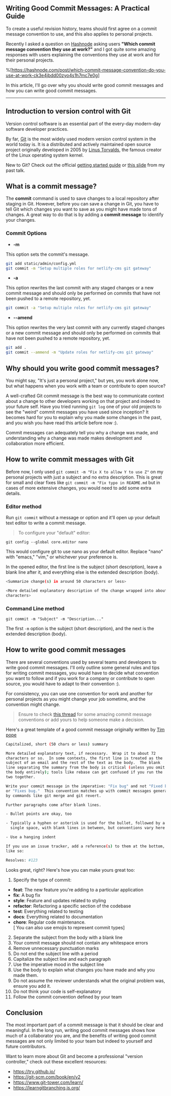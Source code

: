 ## Writing Good Commit Messages: A Practical Guide

To create a useful revision history, teams should first agree on a commit message convention to use, and this also applies to personal projects.

Recently I asked a question on [Hashnode](https://hashnode.com) asking users **"Which commit message convention they use at work?"** and I got quite some amazing responses with users explaining the conventions they use at work and for their personal projects.

%[https://hashnode.com/post/which-commit-message-convention-do-you-use-at-work-ck3e4jbdd00zyo4s1h7mc7e0g]

In this article, I'll go over why you should write good commit messages and how you can write good commit messages.

---

## Introduction to version control with Git

Version control software is an essential part of the every-day modern-day software developer practices.

By far, [Git](https://git-scm.com/) is the most widely used modern version control system in the world today is. It is a distributed and actively maintained open source project originally developed in 2005 by [Linus Torvalds](https://en.wikipedia.org/wiki/Linus_Torvalds), the famous creator of the Linux operating system kernel.

New to Git? Check out the official [getting started guide](https://git-scm.com/book/en/v1/Getting-Started) or [this slide](https://slides.com/bolajiayodeji/introduction-to-version-control-with-git-and-github) from my past talk.

## What is a commit message?

The **commit** command is used to save changes to a local repository after staging in Git. However, before you can save a change in Git, you have to tell Git which changes you want to save as you might have made tons of changes. A great way to do that is by adding a **commit message** to identify your changes.

### Commit Options

- **-m <message>**

This option sets the commit's message.

```bash
git add static/admin/config.yml
git commit -m "Setup multiple roles for netlify-cms git gateway"
```

- **-a**

This option rewrites the last commit with any staged changes or a new commit message and should only be performed on commits that have not been pushed to a remote repository, yet.

```bash
git commit -a "Setup multiple roles for netlify-cms git gateway"
```

- **--amend**

This option rewrites the very last commit with any currently staged changes or a new commit message and should only be performed on commits that have not been pushed to a remote repository, yet.

```bash
git add .
git commit --ammend -m "Update roles for netlify-cms git gateway"
```

## Why should you write good commit messages?

You might say, "It's just a personal project," but yes, you work alone now, but what happens when you work with a team or contribute to open source?

A well-crafted Git commit message is the best way to communicate context about a change to other developers working on that project and indeed to your future self. Have you tried running `git log` one of your old projects to see the "weird" commit messages you have used since inception? It becomes hard for you to explain why you made some changes in the past, and you wish you have read this article before now :).

Commit messages can adequately tell you why a change was made, and understanding why a change was made makes development and collaboration more efficient.

## How to write commit messages with Git

Before now, I only used `git commit -m "Fix X to allow Y to use Z"` on my personal projects with just a subject and no extra description. This is great for small and clear fixes like `git commit -m "Fix typo in README.md` but in cases of more extensive changes, you would need to add some extra details.

### Editor method

Run `git commit` without a message or option and it'll open up your default text editor to write a commit message.

> To configure your "default" editor:

```
git config --global core.editor nano
```
This would configure git to use nano as your default editor. Replace "nano" with "emacs," "vim," or whichever your preference is. 

In the opened editor, the first line is the subject (short description), leave a blank line after it, and everything else is the extended description (body).

```bash
<Summarize change(s) in around 50 characters or less>

<More detailed explanatory description of the change wrapped into about 72
characters>
```

### Command Line method 

```
git commit -m "Subject" -m "Description..."
```

The first `-m` option is the subject (short description), and the next is the extended description (body).

## How to write good commit messages

There are several conventions used by several teams and developers to write good commit messages. I'll only outline some general rules and tips for writing commit messages, you would have to decide what convention you want to follow and if you work for a company or contribute to open source, you would have to adapt to their convention :).

For consistency, you can use one convention for work and another for personal projects as you might change your job sometime, and the convention might change.

> Ensure to check [this thread](https://hashnode.com/post/which-commit-message-convention-do-you-use-at-work-ck3e4jbdd00zyo4s1h7mc7e0g) for some amazing commit message conventions or add yours to help someone make a decision.

Here's a great template of a good commit message originally written by [Tim pope](https://tbaggery.com/2008/04/19/a-note-about-git-commit-messages.html)

```bash
Capitalized, short (50 chars or less) summary

More detailed explanatory text, if necessary.  Wrap it to about 72
characters or so.  In some contexts, the first line is treated as the
subject of an email and the rest of the text as the body.  The blank
line separating the summary from the body is critical (unless you omit
the body entirely); tools like rebase can get confused if you run the
two together.

Write your commit message in the imperative: "Fix bug" and not "Fixed bug"
or "Fixes bug."  This convention matches up with commit messages generated
by commands like git merge and git revert.

Further paragraphs come after blank lines.

- Bullet points are okay, too

- Typically a hyphen or asterisk is used for the bullet, followed by a
  single space, with blank lines in between, but conventions vary here

- Use a hanging indent

If you use an issue tracker, add a reference(s) to them at the bottom,
like so:

Resolves: #123
```

Looks great, right? Here's how you can make yours great too:

1. Specify the type of commit:
 - **feat**:  The new feature you're adding to a particular application
 - **fix**: A bug fix
 - **style**: Feature and updates related to styling
 - **refactor**: Refactoring a specific section of the codebase
 - **test**: Everything related to testing
 - **docs**: Everything related to documentation
 - **chore**: Regular code maintenance.  
[ You can also use emojis to represent commit types]
2. Separate the subject from the body with a blank line
3. Your commit message should not contain any whitespace errors
4. Remove unnecessary punctuation marks
5. Do not end the subject line with a period
6. Capitalize the subject line and each paragraph
7. Use the imperative mood in the subject line
8. Use the body to explain what changes you have made and why you made them.
9. Do not assume the reviewer understands what the original problem was, ensure you add it.
10. Do not think your code is self-explanatory
11. Follow the commit convention defined by your team

## Conclusion

The most important part of a commit message is that it should be clear and meaningful. In the long run, writing good commit messages shows how much of a collaborator you are, and the benefits of writing good commit messages are not only limited to your team but indeed to yourself and future contributors.

Want to learn more about Git and become a professional "version controller," check out these excellent resources:

- https://try.github.io/
- https://git-scm.com/book/en/v2
- https://www.git-tower.com/learn/
- https://learngitbranching.js.org/